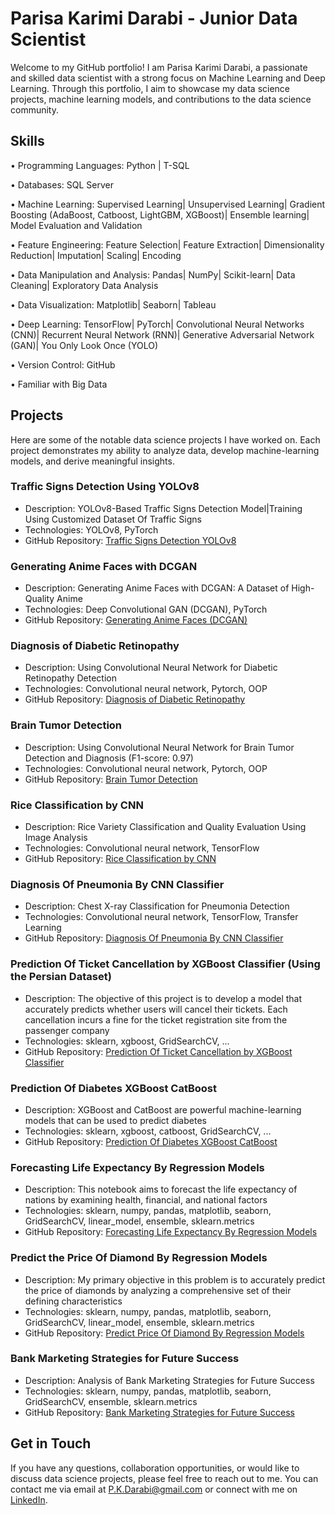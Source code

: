 # Parisa Karimi Darabi - Junior Data Scientist

Welcome to my GitHub portfolio! I am Parisa Karimi Darabi, a passionate and skilled data scientist with a strong focus on Machine Learning and Deep Learning. Through this portfolio, I aim to showcase my data science projects, machine learning models, and contributions to the data science community.

## Skills

•	Programming Languages: Python | T-SQL

•	Databases: SQL Server 

•	Machine Learning: Supervised Learning| Unsupervised Learning| Gradient Boosting (AdaBoost, Catboost, LightGBM, XGBoost)| Ensemble learning| Model Evaluation and Validation

•	Feature Engineering: Feature Selection| Feature Extraction| Dimensionality Reduction| Imputation| Scaling| Encoding

•	Data Manipulation and Analysis: Pandas| NumPy| Scikit-learn| Data Cleaning| Exploratory Data Analysis

•	Data Visualization: Matplotlib| Seaborn| Tableau

•	Deep Learning: TensorFlow| PyTorch| Convolutional Neural Networks (CNN)| Recurrent Neural Network (RNN)| Generative Adversarial Network (GAN)| You Only Look Once (YOLO) 

•	Version Control: GitHub

•	Familiar with Big Data



## Projects

Here are some of the notable data science projects I have worked on. Each project demonstrates my ability to analyze data, develop machine-learning models, and derive meaningful insights.

### Traffic Signs Detection Using YOLOv8

- Description: YOLOv8-Based Traffic Signs Detection Model|Training Using Customized Dataset Of Traffic Signs
- Technologies: YOLOv8, PyTorch
- GitHub Repository: [Traffic Signs Detection YOLOv8](https://github.com/P-Darabi/Traffic-Signs-Detection-By-YOLOv8)

### Generating Anime Faces with DCGAN

- Description: Generating Anime Faces with DCGAN: A Dataset of High-Quality Anime
- Technologies: Deep Convolutional GAN (DCGAN), PyTorch
- GitHub Repository: [Generating Anime Faces (DCGAN)](https://github.com/P-Darabi/Generating-Anime-Faces-with-DCGAN)

### Diagnosis of Diabetic Retinopathy

- Description: Using Convolutional Neural Network for Diabetic Retinopathy Detection
- Technologies: Convolutional neural network, Pytorch, OOP
- GitHub Repository: [Diagnosis of Diabetic Retinopathy](https://github.com/P-Darabi/Diagnosis-of-Diabetic-Retinopathy)

### Brain Tumor Detection

- Description: Using Convolutional Neural Network for Brain Tumor Detection and Diagnosis (F1-score: 0.97)
- Technologies: Convolutional neural network, Pytorch, OOP
- GitHub Repository: [Brain Tumor Detection](https://github.com/P-Darabi/Brain-Tumor-Detection)

### Rice Classification by CNN

- Description: Rice Variety Classification and Quality Evaluation Using Image Analysis
- Technologies: Convolutional neural network, TensorFlow
- GitHub Repository: [Rice Classification by CNN](https://github.com/P-Darabi/Rice_Classification_By_CNN)

### Diagnosis Of Pneumonia By CNN Classifier

- Description: Chest X-ray Classification for Pneumonia Detection
- Technologies: Convolutional neural network, TensorFlow, Transfer Learning
- GitHub Repository: [Diagnosis Of Pneumonia By CNN Classifier](https://github.com/P-Darabi/Diagnosis_Of_Pneumonia_By_CNN_Classifier)

### Prediction Of Ticket Cancellation by XGBoost Classifier (Using the Persian Dataset)

- Description: The objective of this project is to develop a model that accurately predicts whether users will cancel their tickets. Each cancellation incurs a fine for the ticket registration site from the passenger company
- Technologies: sklearn, xgboost, GridSearchCV, ...
- GitHub Repository: [Prediction Of Ticket Cancellation by XGBoost Classifier](https://github.com/P-Darabi/Prediction_Of_Ticket_Cancellation_Acc_98/tree/main)

### Prediction Of Diabetes XGBoost CatBoost

- Description: XGBoost and CatBoost are powerful machine-learning models that can be used to predict diabetes
- Technologies: sklearn, xgboost, catboost, GridSearchCV, ...
- GitHub Repository: [Prediction Of Diabetes XGBoost CatBoost](https://github.com/P-Darabi/Prediction_Of_Diabetes_XGBoost_CatBoost)

### Forecasting Life Expectancy By Regression Models

- Description: This notebook aims to forecast the life expectancy of nations by examining health, financial, and national factors
- Technologies: sklearn, numpy, pandas, matplotlib, seaborn, GridSearchCV, linear_model, ensemble, sklearn.metrics
- GitHub Repository: [Forecasting Life Expectancy By Regression Models](https://github.com/P-Darabi/Forecasting_Life_Expectancy_By_Regression_Models)

### Predict the Price Of Diamond By Regression Models

- Description: My primary objective in this problem is to accurately predict the price of diamonds by analyzing a comprehensive set of their defining characteristics
- Technologies: sklearn, numpy, pandas, matplotlib, seaborn, GridSearchCV, linear_model, ensemble, sklearn.metrics
- GitHub Repository: [Predict Price Of Diamond By Regression Models](https://github.com/P-Darabi/Predict_Price_Of_Diamond/tree/main)

### Bank Marketing Strategies for Future Success

- Description: Analysis of Bank Marketing Strategies for Future Success
- Technologies: sklearn, numpy, pandas, matplotlib, seaborn, GridSearchCV, ensemble, sklearn.metrics
- GitHub Repository: [Bank Marketing Strategies for Future Success](https://github.com/P-Darabi/Bank_Marketing_Strategies_for_Future_Success)

## Get in Touch

If you have any questions, collaboration opportunities, or would like to discuss data science projects, please feel free to reach out to me. You can contact me via email at P.K.Darabi@gmail.com or connect with me on [LinkedIn](www.linkedin.com/p-karimi-darabi).

